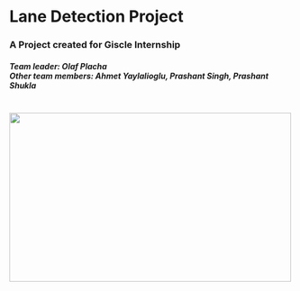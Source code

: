 # Lane Detection Project
<h3>A Project created for Giscle Internship</h3>

<h5>Team leader: Olaf Placha<br/>
Other team members: Ahmet Yaylalioglu, Prashant Singh, Prashant Shukla</h5><br/>

<img width="500" height="300" align="center" src="https://github.com/olafplacha/Lane_Detection_Project/blob/master/lanes_detected.mp4">
